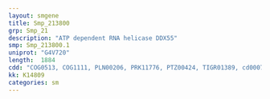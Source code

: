 ```yaml
---
layout: smgene
title: Smp_213800
grp: Smp_21
description: "ATP dependent RNA helicase DDX55"
smp: Smp_213800.1
uniprot: "G4V720"
length:  1884
cdd: "COG0513, COG1111, PLN00206, PRK11776, PTZ00424, TIGR01389, cd00079, cd00268, cl16500, cl21455, pfam00270, pfam00271, pfam13959, smart00487, smart00490"
kk: K14809
categories: sm
---
```

